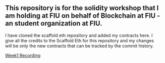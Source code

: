 ## This repository is for the solidity workshop that I am holding at FIU on behalf of Blockchain at FIU - an student organization at FIU.

I have cloned the scaffold eth repository and added my contracts here. I give all the credits to the Scaffold Eth for this repository and my changes will be only the new contracts that can be tracked by the commit history.

[Week1 Recording]()
